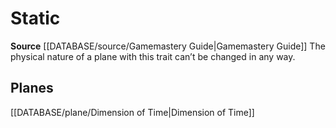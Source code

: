 ﻿---
id: '288'
name: Static
rarity: Common
rus_type_level: null
source: '[[DATABASE/source/Gamemastery Guide|Gamemastery Guide]]'
trait:
- Static
type: Trait

---
# Static

**Source** [[DATABASE/source/Gamemastery Guide|Gamemastery Guide]]
The physical nature of a plane with this trait can’t be changed in any way.

## Planes

[[DATABASE/plane/Dimension of Time|Dimension of Time]]